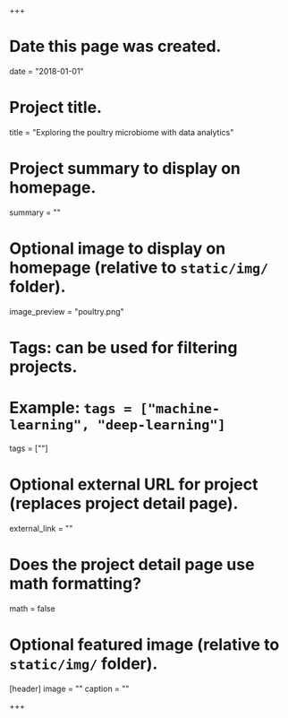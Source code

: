 +++
# Date this page was created.
date = "2018-01-01"

# Project title.
title = "Exploring the poultry microbiome with data analytics"

# Project summary to display on homepage.
summary = ""

# Optional image to display on homepage (relative to `static/img/` folder).
image_preview = "poultry.png"

# Tags: can be used for filtering projects.
# Example: `tags = ["machine-learning", "deep-learning"]`
tags = [""]

# Optional external URL for project (replaces project detail page).
external_link = ""

# Does the project detail page use math formatting?
math = false

# Optional featured image (relative to `static/img/` folder).
[header]
image = ""
caption = ""

+++

